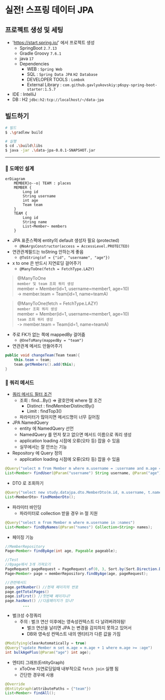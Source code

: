 # 실전! 스프링 데이터 JPA

## 프로젝트 생성 및 세팅
- 'https://start.spring.io/' 에서 프로젝트 생성
    - SpringBoot `2.7.13`
    - Gradle Groovy `7.6.1`
    - java `17`
    - Dependencies
        - WEB : `Spring Web`
        - SQL : `Spring Data JPA`  `H2 Database`
        - DEVELOPER TOOLS : `Lombok`
        - External Library : `com.github.gavlyukovskiy:p6spy-spring-boot-starter:1.5.7`
- IDE : IntelliJ
- DB : H2 `jdbc:h2:tcp://localhost/~/data-jpa`

## 빌드하기
```bash
# 빌드
$ .\gradlew build

# 실행
$ cd .\build\libs 
$ java -jar .\data-jpa-0.0.1-SNAPSHOT.jar
```
---

### 💜 도메인 설계
```mermaid
erDiagram
    MEMBER}o--o| TEAM : places
    MEMBER {
        Long id
        String username
        int age
        Team team
    }
    TEAM {
        Long id
        String name
        List~Member~ members
    }
```
- JPA 표준스펙에 entity의 default 생성자 필요 (protected)
  - `@NoArgsConstructor(access = AccessLevel.PROTECTED)`
- 연관관계필드는 toString 안하는게 좋음
  - `@ToString(of = {"id", "username", "age"})`
- x to one 은 반드시 지연로딩 걸어주기 
  - `@ManyToOne(fetch = FetchType.LAZY)`
> @ManyToOne  
> `member 및 team 조회 쿼리 생성`  
> member = Member(id=1, username=member1, age=10)  
> -> member.team = Team(id=1, name=teamA)

> @ManyToOne(fetch = FetchType.LAZY)  
> `member 조회 쿼리 생성`  
> member = Member(id=1, username=member1, age=10)  
> `team 조회 쿼리 생성`  
> -> member.team = Team(id=1, name=teamA)

- 주로 FK가 없는 쪽에 mappedBy 걸어줌
  - `@OneToMany(mappedBy = "team")` 
- 연관관계 메서드 만들어주기
```java
public void changeTeam(Team team){
    this.team = team;
    team.getMembers().add(this);
}
```

### 💜 쿼리 메서드
- [쿼리 메서드 필터 조건](https://docs.spring.io/spring-data/jpa/docs/current/reference/html/#jpa.query-methods.query-creation)
  - 조회 : find...By() => 괄호안에 where 절 조건
    - Distinct : findMemberDistinctBy()
    - Limit : findTop3()
  - 파라미터가 많아지면 메서드명이 너무 길어짐
- JPA NamedQuery
  - entity 에 NamedQuery 선언
  - NamedQuery 를 먼저 찾고 없으면 메서드 이름으로 쿼리 생성
  - application loading 시점에 오류(오타 등) 잡을 수 있음
  - 실무에서는 잘 안쓰는 기능
- Repository 에 Query 정의
  - application loading 시점에 오류(오타 등) 잡을 수 있음
```java
@Query("select m from Member m where m.username = :username and m.age = :age")
List<Member> findUser(@Param("username") String username, @Param("age") int age);
```
  - DTO 로 조회하기
```java
@Query("select new study.datajpa.dto.MemberDto(m.id, m.username, t.name) from Member m join m.team t")
List<MemberDto> findMemberDto();
```
- 파라미터 바인딩
  - 파라미터로 collection 받을 경우 in 절 지원
```java
@Query("select m from Member m where m.username in :names")
List<Member> findByNames(@Param("names") Collection<String> names);
```
- 페이징 기능
```java
//MemberRepository
Page<Member> findByAge(int age, Pageable pageable);

//Test
//0page에서 3개 가져오기
PageRequest pageRequest = PageRequest.of(0, 3, Sort.by(Sort.Direction.DESC, "username"));
Page<Member> page = memberRepository.findByAge(age, pageRequest);

//관련메서드
page.getNumber() //현재 페이지의 번호
page.getTotalPages()
page.isFirst() //첫번쨰 페이지냐?
page.hasNext() //다음페이지가 있냐?
        ...
```
- 벌크성 수정쿼리
  - 주의 : 벌크 연산 이후에는 영속성컨텍스트 다 날려버려야됨!
    - 벌크 연산을 날리면 JPA 는 변경을 감지하지 못하고 있어서
    - DB와 영속성 컨텍스트 내의 엔티티가 다른 값을 가짐
```java
@Modifying(clearAutomatically = true)
@Query("update Member m set m.age = m.age + 1 where m.age >= :age")
int bulkAgePlus(@Param("age") int age);
```

- 엔티티 그래프(EntityGraph)
  - xToOne 지연로딩일때 내부적으로 `fetch join` 실행 됨
  - 간단한 경우에 사용
```java
@Override
@EntityGraph(attributePaths = {"team"})
List<Member> findAll();
```
